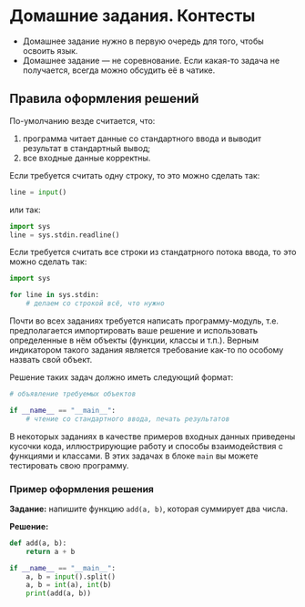 # Домашние задания. Контесты

* Домашнее задание нужно в первую очередь для того, чтобы освоить язык.
* Домашнее задание — не соревнование. Если какая-то задача не получается, всегда можно обсудить её в чатике.

## Правила оформления решений

По-умолчанию везде считается, что:
1. программа читает данные со стандартного ввода и выводит результат в стандартный вывод;
2. все входные данные корректны.

Если требуется считать одну строку, то это можно сделать так:
```python
line = input()
```
или так:
```python
import sys
line = sys.stdin.readline()
```

Если требуется считать все строки из стандатрного потока ввода, то это можно сделать так:
```python
import sys

for line in sys.stdin:
    # делаем со строкой всё, что нужно
```

Почти во всех заданиях требуется написать программу-модуль, т.е. предполагается импортировать ваше решение и использовать определенные в нём объекты (функции, классы и т.п.). Верным индикатором такого задания является требование как-то по особому назвать свой объект.

Решение таких задач должно иметь следующий формат:
```python
# объявление требуемых объектов

if __name__ == "__main__":
    # чтение со стандартного ввода, печать результатов
```

В некоторых заданиях в качестве примеров входных данных приведены кусочки кода, иллюстрирующие работу и способы взаимодействия с функциями и классами. В этих задачах в блоке `main` вы можете тестировать свою программу.

### Пример оформления решения

**Задание:** напишите функцию `add(a, b)`, которая суммирует два числа.

**Решение:**
```python
def add(a, b):
    return a + b

if __name__ == "__main__":
    a, b = input().split()
    a, b = int(a), int(b)
    print(add(a, b))
```
